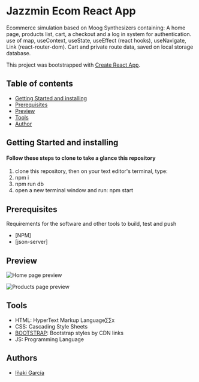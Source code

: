 # Jazzmin Ecom React App
Ecommerce simulation based on Moog Synthesizers containing: A home page, products list, cart, a checkout and a log in system for authentication.
use of map, useContext, useState, useEffect (react hooks), useNavigate, Link (react-router-dom). Cart and private route data, saved on local storage database.

This project was bootstrapped with [Create React App](https://github.com/facebook/create-react-app).


## Table of contents

- [Getting Started and installing](#getting-started-and-installing)
- [Prerequisites](#prerequisites)
- [Preview](#preview)
- [Tools](#tools)
- [Author](#author)

## Getting Started and installing

#### Follow these steps to clone to take a glance this repository
1. clone this repository, then on your text editor's terminal, type:
2. npm i
3. npm run db
4. open a new terminal window and run: npm start

## Prerequisites

Requirements for the software and other tools to build, test and push 
- [NPM]
- [json-server]

## Preview
![Home page preview](/src/assets/images/preview/home-view.png)

![Products page preview](/src/assets/images/preview/products-view.png)

## Tools

- HTML: HyperText Markup Language∑∑x
- CSS: Cascading Style Sheets
- [BOOTSTRAP](https://getbootstrap.com/): Bootstrap styles by CDN links
- JS: Programming Language

## Authors
- <a href="https://github.com/igardiet">Iñaki García</a>
